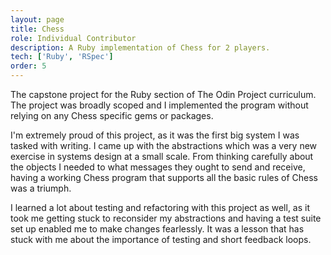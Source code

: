 ```yaml
---
layout: page
title: Chess
role: Individual Contributor
description: A Ruby implementation of Chess for 2 players.
tech: ['Ruby', 'RSpec']
order: 5
---
```


The capstone project for the Ruby section of The Odin Project curriculum. The project was broadly scoped and I implemented the program without relying on any Chess specific gems or packages.  

I'm extremely proud of this project, as it was the first big system I was tasked with writing. I came up with the abstractions which was a very new exercise in systems design at a small scale. From thinking carefully about the objects I needed to what messages they ought to send and receive, having a working Chess program that supports all the basic rules of Chess was a triumph.  

I learned a lot about testing and refactoring with this project as well, as it took me getting stuck to reconsider my abstractions and having a test suite set up enabled me to make changes fearlessly. It was a lesson that has stuck with me about the importance of testing and short feedback loops.
